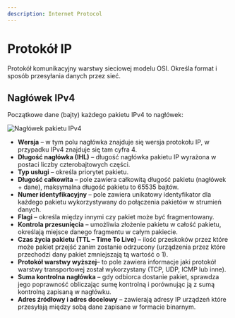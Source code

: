 ```yaml
---
description: Internet Protocol
---
```


# Protokół IP

Protokół komunikacyjny warstwy sieciowej modelu OSI. Określa format i sposób przesyłania danych przez sieć.

## Nagłówek IPv4

Początkowe dane (bajty) każdego pakietu IPv4 to nagłówek:

![Nagłówek pakietu IPv4](../../.gitbook/assets/IPv4header.png)



* **Wersja** – w tym polu nagłówka znajduje się wersja protokołu IP, w przypadku IPv4 znajduje się tam cyfra 4.
* **Długość nagłówka (IHL)** – długość nagłówka pakietu IP wyrażona w postaci liczby czterobajtowych części.
* **Typ usługi** – określa priorytet pakietu.
* **Długość całkowita** – pole zawiera całkowitą długość pakietu (nagłówek + dane), maksymalna długość pakietu to 65535 bajtów.
* **Numer identyfikacyjny** – pole zawiera unikatowy identyfikator dla każdego pakietu wykorzystywany do połączenia pakietów w strumień danych.
* **Flagi** – określa między innymi czy pakiet może być fragmentowany.
* **Kontrola przesunięcia** – umożliwia złożenie pakietu w całość pakietu, określają miejsce danego fragmentu w całym pakiecie.
* **Czas życia pakietu (TTL – Time To Live)** – ilość przeskoków przez które może pakiet przejść zanim zostanie odrzucony (urządzenia przez które przechodzi dany pakiet zmniejszają tą wartość o 1).
* **Protokół warstwy wyższej**– to pole zawiera informacje jaki protokół warstwy transportowej został wykorzystany (TCP, UDP, ICMP lub inne).
* **Suma kontrolna nagłówka** – gdy odbiorca dostanie pakiet, sprawdza jego poprawność obliczając sumę kontrolną i porównując ją z sumą kontrolną zapisaną w nagłówku.
* **Adres źródłowy i adres docelowy** – zawierają adresy IP urządzeń które przesyłają między sobą dane zapisane w formacie binarnym.
